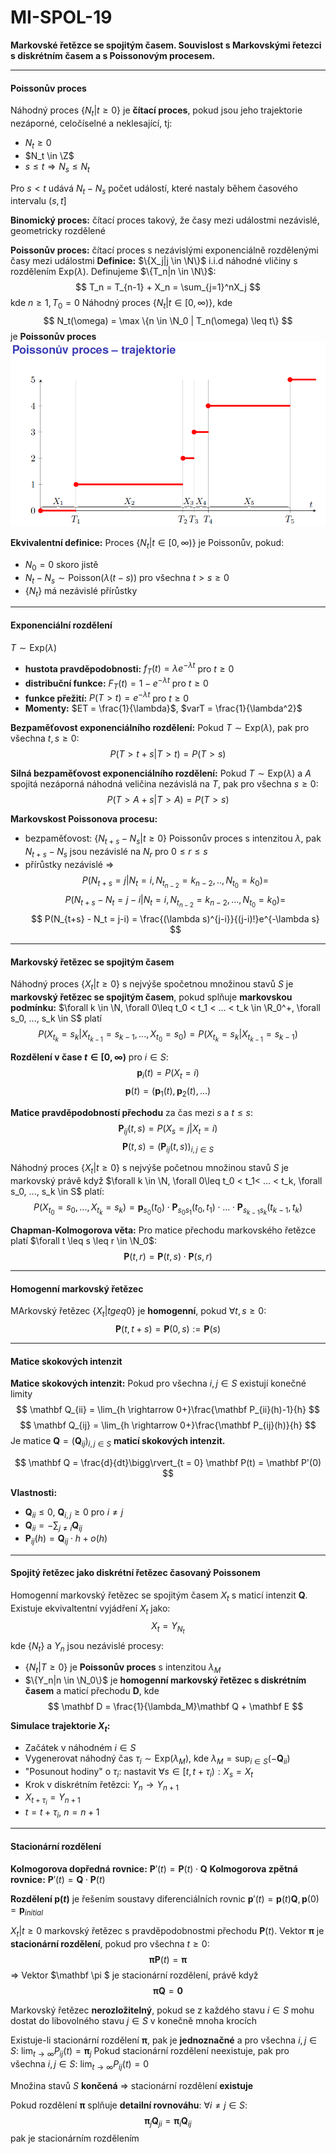 # MI-SPOL-19
**Markovské řetězce se spojitým časem. Souvislost s Markovskými řetezci s diskrétním časem a s Poissonovým procesem.**

---

#### Poissonův proces

Náhodný proces $\{N_t | t \geq 0\}$ je **čítací proces**, pokud jsou jeho trajektorie nezáporné, celočíselné a neklesající, tj:
* $N_t \geq 0$
* $N_t \in \Z$
* $s \leq t \Rightarrow N_s \leq N_t$

Pro $s < t$ udává $N_t-N_s$ počet událostí, které nastaly během časového intervalu $(s,t]$

**Binomický proces:** čítací proces takový, že časy mezi událostmi nezávislé, geometricky rozdělené

**Poissonův proces:** čítací proces s nezávislými exponenciálně rozdělenými časy mezi událostmi
**Definice:** $\{X_j|j \in \N\}$ i.i.d náhodné vličiny s rozdělením $\text{Exp}(\lambda)$. Definujeme $\{T_n|n \in \N\}$:
$$
T_n = T_{n-1} + X_n = \sum_{j=1}^nX_j
$$
kde $n \geq 1, T_0 = 0$
Náhodný proces $\{N_t|t\in [0, \infty)\}$, kde 
$$
N_t(\omega) = \max \{n \in \N_0 | T_n(\omega) \leq t\}
$$
je **Poissonův proces**
![](poitr.png)

**Ekvivalentní definice:**
Proces $\{N_t|t \in [0,\infty)\}$ je Poissonův, pokud:
* $N_0 = 0$ skoro jistě
* $N_t - N_s \sim \text{Poisson}(\lambda(t-s))$ pro všechna $t > s \geq 0$
* $\{N_t\}$ má nezávislé přírůstky

---

#### Exponenciální rozdělení
$T \sim \text{Exp}(\lambda)$
* **hustota pravděpodobnosti:** $f_T(t) = \lambda e^{-\lambda t}$ pro $t \geq 0$
* **distribuční funkce:** $F_T(t) = 1-e^{-\lambda t}$ pro $t \geq 0$
* **funkce přežití:** $P(T>t) = e^{-\lambda t}$ pro $t \geq 0$
* **Momenty:** $ET = \frac{1}{\lambda}$, $varT = \frac{1}{\lambda^2}$

**Bezpaměťovost exponenciálního rozdělení:** Pokud $T \sim \text{Exp}(\lambda)$, pak pro všechna $t,s \geq 0$:
$$
P(T> t+s | T>t) = P(T>s)
$$

**Silná bezpaměťovost exponenciálního rozdělení:** Pokud $T \sim \text{Exp}(\lambda)$ a $A$ spojitá nezáporná náhodná veličina nezávislá na $T$, pak pro všechna $s \geq 0$:
$$
P(T> A+s | T>A) = P(T>s)
$$

**Markovskost Poissonova procesu:**
* bezpaměťovost: $\{N_{t+s}-N_s|t \geq 0\}$ Poissonův proces s intenzitou $\lambda$, pak $N_{t+s}-N_s$ jsou nezávislé na $N_r$ pro $0 \leq r \leq s$
* přírůstky nezávislé $\Rightarrow$ 
$$
P(N_{t+s} = j | N_t = i, N_{t_{n-2}}=k_{n-2}, .., N_{t_0} = k_0) = 
$$
$$
P(N_{t+s} - N_t = j-i | N_t = i, N_{t_{n-2}}=k_{n-2}, ..., N_{t_0} = k_0) =
$$
$$
P(N_{t+s} - N_t = j-i) = \frac{(\lambda s)^{j-i}}{(j-i)!}e^{-\lambda s}
$$

---

#### Markovský řetězec se spojitým časem

Náhodný proces $\{X_t | t \geq 0\}$ s nejvýše spočetnou množinou stavů $S$ je **markovský řetězec se spojitým časem**, pokud splňuje **markovskou podmínku:** $\forall k \in \N, \forall 0\leq t_0 < t_1 < ... < t_k \in \R_0^+, \forall s_0, ..., s_k \in S$ platí
$$
P(X_{t_k} = s_k | X_{t_{k-1}} = s_{k-1}, ..., X_{t_0} = s_0) = P(X_{t_k} = s_k | X_{t_{k-1}} = s_{k-1})
$$

**Rozdělení v čase $t \in [0, \infty)$** pro $i \in S$: 
$$
\mathbf p_i(t) = P(X_t = i)$$ $$\mathbf p(t) = \left( \mathbf p_1(t), \mathbf p_2(t),... \right)$$

**Matice pravděpodobností přechodu** za čas mezi $s$ a $t\leq s$:
$$
\mathbf P_{ij}(t,s) = P(X_s = j| X_t = i)
$$
$$
\mathbf P(t,s) = \left(\mathbf P_{ij}(t,s)\right)_{i,j \in S}
$$

Náhodný proces $\{X_t| t\geq 0\}$ s nejvýše početnou množinou stavů $S$ je markovský právě když $\forall k \in \N, \forall 0\leq t_0 < t_1< ... < t_k, \forall s_0, ..., s_k \in S$ platí:
$$
P(X_{t_0} = s_0, ..., X_{t_k} = s_k) = \mathbf p_{s_0}(t_0)\cdot \mathbf P_{s_0s_1}(t_0,t_1) \cdot ... \cdot \mathbf P_{s_{k-1}s_k}(t_{k-1},t_k)
$$

**Chapman-Kolmogorova věta:** Pro matice přechodu markovského řetězce platí $\forall t \leq s \leq r \in \N_0$:
$$
\mathbf P(t,r) = \mathbf P(t,s) \cdot \mathbf P(s,r)
$$

---

#### Homogenní markovský řetězec
MArkovský řetězec $\{X_t|t geq 0\}$ je **homogenní**, pokud $\forall t, s \geq 0$:
$$
\mathbf P(t, t+s) = \mathbf P(0,s) := \mathbf P(s)
$$

---

#### Matice skokových intenzit

**Matice skokových intenzit:** Pokud pro všechna $i,j \in S$ existují konečné limity
$$
\mathbf Q_{ii} = \lim_{h \rightarrow 0+}\frac{\mathbf P_{ii}(h)-1}{h}
$$ 
$$
\mathbf Q_{ij} = \lim_{h \rightarrow 0+}\frac{\mathbf P_{ij}(h)}{h}
$$
Je matice $\mathbf Q = (\mathbf Q_{ij})_{i,j \in S}$ **maticí skokových intenzit.** 

$$
\mathbf Q = \frac{d}{dt}\bigg\rvert_{t = 0} \mathbf P(t) = \mathbf P'(0)
$$

**Vlastnosti:**
* $\mathbf Q_{ii} \leq 0$, $\mathbf Q_{i,j}\geq 0$ pro  $i \neq j$
* $\mathbf Q_{ii} = - \sum_{j \neq i}\mathbf Q_{ij}$
* $\mathbf P_{ij}(h) = \mathbf Q_{ij}\cdot h + o(h)$

---

#### Spojitý řetězec jako diskrétní řetězec časovaný Poissonem

Homogenní markovský řetězec se spojitým časem $X_t$ s maticí intenzit $\mathbf Q$.
Existuje ekvivaltentní vyjádření $X_t$ jako:
$$
X_t = Y_{N_t}
$$
kde $\{N_t\}$ a ${Y_n}$ jsou nezávislé procesy:
* $\{N_t|T \geq 0\}$ je **Poissonův proces** s intenzitou $\lambda_M$
* $\{Y_n|n \in \N_0\}$ je **homogenní markovský řetězec s diskrétním časem** a maticí přechodu $\mathbf D$, kde 
$$
\mathbf D = \frac{1}{\lambda_M}\mathbf Q + \mathbf E
$$

**Simulace trajektorie $X_t$:**
* Začátek v náhodném $i \in S$
* Vygenerovat náhodný čas $\tau_i \sim \text{Exp}(\lambda_M)$, kde $\lambda_M = \sup_{i \in S}(-\mathbf Q_{ii})$
* "Posunout hodiny" o $\tau_i$: nastavit $\forall s \in [t, t+\tau_i): X_s = X_t$ 
* Krok v diskrétním řetězci: $Y_n \rightarrow Y_{n+1}$
* $X_{t+\tau_i} = Y_{n+1}$
* $t = t+\tau_i$, 
$n = n+1$

---
#### Stacionární rozdělení

**Kolmogorova dopředná rovnice:** $\mathbf P'(t) = \mathbf P(t) \cdot \mathbf Q$
**Kolmogorova zpětná rovnice:** $\mathbf P'(t) = \mathbf Q \cdot \mathbf P(t)$

**Rozdělení $\mathbf p(t)$** je řešením soustavy diferenciálních rovnic $\mathbf p'(t) = \mathbf p(t)\mathbf Q, \mathbf p(0) = \mathbf p_{initial}$

${X_t|t \geq 0}$ markovský řetězec s pravděpodobnostmi přechodu $\mathbf P(t)$. Vektor $\mathbf \pi$ je **stacionární rozdělení**, pokud pro všechna $t \geq 0$:
$$
\mathbf \pi \mathbf P(t) = \mathbf \pi
$$
$\Rightarrow$ Vektor $\mathbf \pi $ je stacionární rozdělení, právě když 
$$
\mathbf \pi \mathbf Q = \mathbf 0
$$

Markovský řetězec **nerozložitelný**, pokud se z každého stavu $i \in S$ mohu dostat do libovolného stavu $j \in S$ v konečně mnoha krocích

Existuje-li stacionární rozdělení $\mathbf \pi$, pak je **jednoznačné** a pro všechna $i,j \in S$: 
$\lim_{t \rightarrow \infty}P_{ij}(t) = \mathbf \pi_j$
Pokud stacionární rozdělení neexistuje, pak pro všechna $i,j \in S$:
$\lim_{t \rightarrow \infty} P_{ij}(t) = 0$

Množina stavů $S$ **končená** $\Rightarrow$ stacionární rozdělení **existuje**

Pokud rozdělení $\mathbf \pi$ splňuje **detailní rovnováhu**: $\forall i \neq j \in S$:
$$
\mathbf \pi_j \mathbf Q_{ji} = \mathbf \pi_i \mathbf Q_{ij}
$$
pak je stacionárním rozdělením